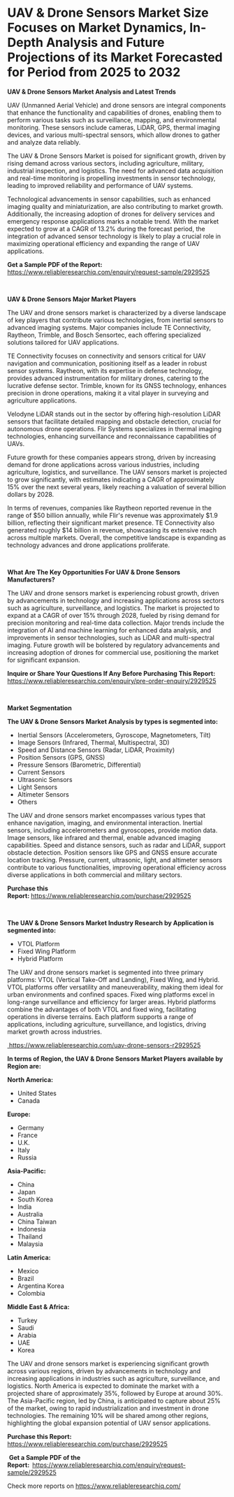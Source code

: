 <p><h1>UAV & Drone Sensors Market Size Focuses on Market Dynamics, In-Depth Analysis and Future Projections of its Market Forecasted for Period from 2025 to 2032</h1></p><p><strong>UAV & Drone Sensors Market Analysis and Latest Trends</strong></p>
<p><p>UAV (Unmanned Aerial Vehicle) and drone sensors are integral components that enhance the functionality and capabilities of drones, enabling them to perform various tasks such as surveillance, mapping, and environmental monitoring. These sensors include cameras, LiDAR, GPS, thermal imaging devices, and various multi-spectral sensors, which allow drones to gather and analyze data reliably.</p><p>The UAV & Drone Sensors Market is poised for significant growth, driven by rising demand across various sectors, including agriculture, military, industrial inspection, and logistics. The need for advanced data acquisition and real-time monitoring is propelling investments in sensor technology, leading to improved reliability and performance of UAV systems. </p><p>Technological advancements in sensor capabilities, such as enhanced imaging quality and miniaturization, are also contributing to market growth. Additionally, the increasing adoption of drones for delivery services and emergency response applications marks a notable trend. With the market expected to grow at a CAGR of 13.2% during the forecast period, the integration of advanced sensor technology is likely to play a crucial role in maximizing operational efficiency and expanding the range of UAV applications.</p></p>
<p><strong>Get a Sample PDF of the Report:&nbsp;</strong> <a href="https://www.reliableresearchiq.com/enquiry/request-sample/2929525?utm_campaign=2730&utm_medium=2&utm_source=Github&utm_content=ia&utm_term=12032025&utm_id=uav-drone-sensors">https://www.reliableresearchiq.com/enquiry/request-sample/2929525</a></p>
<p>&nbsp;</p>
<p><strong>UAV & Drone Sensors Major Market Players</strong></p>
<p><p>The UAV and drone sensors market is characterized by a diverse landscape of key players that contribute various technologies, from inertial sensors to advanced imaging systems. Major companies include TE Connectivity, Raytheon, Trimble, and Bosch Sensortec, each offering specialized solutions tailored for UAV applications.</p><p>TE Connectivity focuses on connectivity and sensors critical for UAV navigation and communication, positioning itself as a leader in robust sensor systems. Raytheon, with its expertise in defense technology, provides advanced instrumentation for military drones, catering to the lucrative defense sector. Trimble, known for its GNSS technology, enhances precision in drone operations, making it a vital player in surveying and agriculture applications.</p><p>Velodyne LiDAR stands out in the sector by offering high-resolution LiDAR sensors that facilitate detailed mapping and obstacle detection, crucial for autonomous drone operations. Flir Systems specializes in thermal imaging technologies, enhancing surveillance and reconnaissance capabilities of UAVs.</p><p>Future growth for these companies appears strong, driven by increasing demand for drone applications across various industries, including agriculture, logistics, and surveillance. The UAV sensors market is projected to grow significantly, with estimates indicating a CAGR of approximately 15% over the next several years, likely reaching a valuation of several billion dollars by 2028.</p><p>In terms of revenues, companies like Raytheon reported revenue in the range of $50 billion annually, while Flir's revenue was approximately $1.9 billion, reflecting their significant market presence. TE Connectivity also generated roughly $14 billion in revenue, showcasing its extensive reach across multiple markets. Overall, the competitive landscape is expanding as technology advances and drone applications proliferate.</p></p>
<p>&nbsp;</p>
<p><strong>What Are The Key Opportunities For UAV & Drone Sensors Manufacturers?</strong></p>
<p><p>The UAV and drone sensors market is experiencing robust growth, driven by advancements in technology and increasing applications across sectors such as agriculture, surveillance, and logistics. The market is projected to expand at a CAGR of over 15% through 2028, fueled by rising demand for precision monitoring and real-time data collection. Major trends include the integration of AI and machine learning for enhanced data analysis, and improvements in sensor technologies, such as LiDAR and multi-spectral imaging. Future growth will be bolstered by regulatory advancements and increasing adoption of drones for commercial use, positioning the market for significant expansion.</p></p>
<p><strong>Inquire or Share Your Questions If Any Before Purchasing This Report:</strong> <a href="https://www.reliableresearchiq.com/enquiry/pre-order-enquiry/2929525?utm_campaign=2730&utm_medium=2&utm_source=Github&utm_content=ia&utm_term=12032025&utm_id=uav-drone-sensors">https://www.reliableresearchiq.com/enquiry/pre-order-enquiry/2929525</a></p>
<p>&nbsp;</p>
<p><strong>Market Segmentation</strong></p>
<p><strong>The UAV & Drone Sensors Market Analysis by types is segmented into:</strong></p>
<p><ul><li>Inertial Sensors (Accelerometers, Gyroscope, Magnetometers, Tilt)</li><li>Image Sensors (Infrared, Thermal, Multispectral, 3D)</li><li>Speed and Distance Sensors (Radar, LiDAR, Proximity)</li><li>Position Sensors (GPS, GNSS)</li><li>Pressure Sensors (Barometric, Differential)</li><li>Current Sensors</li><li>Ultrasonic Sensors</li><li>Light Sensors</li><li>Altimeter Sensors</li><li>Others</li></ul></p>
<p><p>The UAV and drone sensors market encompasses various types that enhance navigation, imaging, and environmental interaction. Inertial sensors, including accelerometers and gyroscopes, provide motion data. Image sensors, like infrared and thermal, enable advanced imaging capabilities. Speed and distance sensors, such as radar and LiDAR, support obstacle detection. Position sensors like GPS and GNSS ensure accurate location tracking. Pressure, current, ultrasonic, light, and altimeter sensors contribute to various functionalities, improving operational efficiency across diverse applications in both commercial and military sectors.</p></p>
<p><strong>Purchase this Report:&nbsp;</strong><a href="https://www.reliableresearchiq.com/purchase/2929525?utm_campaign=2730&utm_medium=2&utm_source=Github&utm_content=ia&utm_term=12032025&utm_id=uav-drone-sensors">https://www.reliableresearchiq.com/purchase/2929525</a></p>
<p>&nbsp;</p>
<p><strong>The UAV & Drone Sensors Market Industry Research by Application is segmented into:</strong></p>
<p><ul><li>VTOL Platform</li><li>Fixed Wing Platform</li><li>Hybrid Platform</li></ul></p>
<p><p>The UAV and drone sensors market is segmented into three primary platforms: VTOL (Vertical Take-Off and Landing), Fixed Wing, and Hybrid. VTOL platforms offer versatility and maneuverability, making them ideal for urban environments and confined spaces. Fixed wing platforms excel in long-range surveillance and efficiency for larger areas. Hybrid platforms combine the advantages of both VTOL and fixed wing, facilitating operations in diverse terrains. Each platform supports a range of applications, including agriculture, surveillance, and logistics, driving market growth across industries.</p></p>
<p><a href="https://www.reliableresearchiq.com/uav-drone-sensors-r2929525?utm_campaign=2730&utm_medium=2&utm_source=Github&utm_content=ia&utm_term=12032025&utm_id=uav-drone-sensors">&nbsp;https://www.reliableresearchiq.com/uav-drone-sensors-r2929525</a></p>
<p><strong>In terms of Region, the UAV & Drone Sensors Market Players available by Region are:</strong></p>
<p>
    <p> <strong> North America: </strong>
        <ul>
            <li>United States</li>
            <li>Canada</li>
        </ul>
        </p> 
    <p> <strong> Europe: </strong>
        <ul>
            <li>Germany</li>
            <li>France</li>
            <li>U.K.</li>
            <li>Italy</li>
            <li>Russia</li>
        </ul>
        </p> 
    <p> <strong> Asia-Pacific: </strong>
        <ul>
            <li>China</li>
            <li>Japan</li>
            <li>South Korea</li>
            <li>India</li>
            <li>Australia</li>
            <li>China Taiwan</li>
            <li>Indonesia</li>
            <li>Thailand</li>
            <li>Malaysia</li>
        </ul>
        </p> 
    <p> <strong> Latin America: </strong>
        <ul>
            <li>Mexico</li>
            <li>Brazil</li>
            <li>Argentina Korea</li>
            <li>Colombia</li>
        </ul>
        </p> 
    <p> <strong> Middle East & Africa: </strong>
        <ul>
            <li>Turkey</li>
            <li>Saudi</li>
            <li>Arabia</li>
            <li>UAE</li>
            <li>Korea</li>
        </ul>
    </p>
    </p>
<p><p>The UAV and drone sensors market is experiencing significant growth across various regions, driven by advancements in technology and increasing applications in industries such as agriculture, surveillance, and logistics. North America is expected to dominate the market with a projected share of approximately 35%, followed by Europe at around 30%. The Asia-Pacific region, led by China, is anticipated to capture about 25% of the market, owing to rapid industrialization and investment in drone technologies. The remaining 10% will be shared among other regions, highlighting the global expansion potential of UAV sensor applications.</p></p>
<p><strong>Purchase this Report: </strong><a href="https://www.reliableresearchiq.com/purchase/2929525?utm_campaign=2730&utm_medium=2&utm_source=Github&utm_content=ia&utm_term=12032025&utm_id=uav-drone-sensors">https://www.reliableresearchiq.com/purchase/2929525</a></p>
<p>&nbsp;<strong>Get a Sample PDF of the Report:&nbsp;&nbsp;</strong><a href="https://www.reliableresearchiq.com/enquiry/request-sample/2929525?utm_campaign=2730&utm_medium=2&utm_source=Github&utm_content=ia&utm_term=12032025&utm_id=uav-drone-sensors">https://www.reliableresearchiq.com/enquiry/request-sample/2929525</a></p>
<p><strong></strong></p>
<p>Check more reports on <a href="https://www.reliableresearchiq.com/?utm_campaign=2730&utm_medium=2&utm_source=Github&utm_content=ia&utm_term=12032025&utm_id=uav-drone-sensors">https://www.reliableresearchiq.com/</a></p>